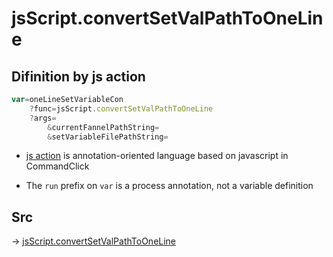 # jsScript.convertSetValPathToOneLine

## Difinition by js action

```js.js
var=oneLineSetVariableCon
	?func=jsScript.convertSetValPathToOneLine
	?args=
		&currentFannelPathString=
		&setVariableFilePathString=
```

- [js action](#) is annotation-oriented language based on javascript in CommandClick

- The `run` prefix on `var` is a process annotation, not a variable definition

## Src

-> [jsScript.convertSetValPathToOneLine](https://github.com/puutaro/CommandClick/blob/master/app/src/main/java/com/puutaro/commandclick/fragment_lib/terminal_fragment/js_interface/edit/JsScript.kt#L132)


